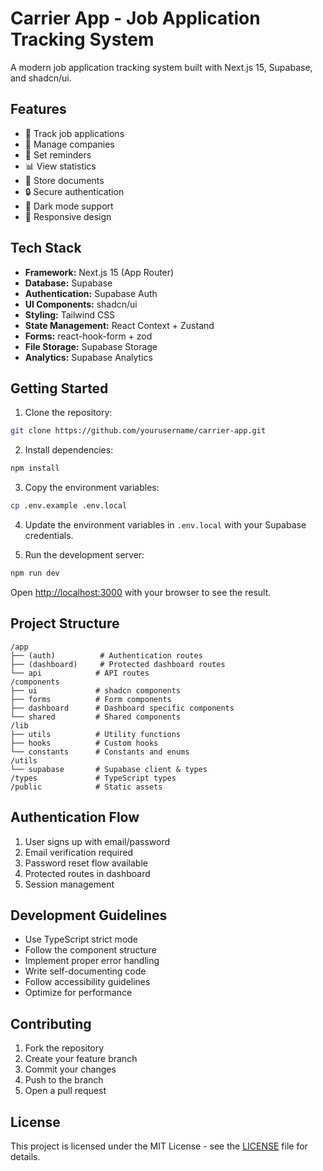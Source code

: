 # Carrier App - Job Application Tracking System

A modern job application tracking system built with Next.js 15, Supabase, and shadcn/ui.

## Features

- 📝 Track job applications
- 🏢 Manage companies
- 📅 Set reminders
- 📊 View statistics
- 📁 Store documents
- 🔒 Secure authentication
- 🌙 Dark mode support
- 📱 Responsive design

## Tech Stack

- **Framework:** Next.js 15 (App Router)
- **Database:** Supabase
- **Authentication:** Supabase Auth
- **UI Components:** shadcn/ui
- **Styling:** Tailwind CSS
- **State Management:** React Context + Zustand
- **Forms:** react-hook-form + zod
- **File Storage:** Supabase Storage
- **Analytics:** Supabase Analytics

## Getting Started

1. Clone the repository:
```bash
git clone https://github.com/yourusername/carrier-app.git
```

2. Install dependencies:
```bash
npm install
```

3. Copy the environment variables:
```bash
cp .env.example .env.local
```

4. Update the environment variables in `.env.local` with your Supabase credentials.

5. Run the development server:
```bash
npm run dev
```

Open [http://localhost:3000](http://localhost:3000) with your browser to see the result.

## Project Structure

```
/app
├── (auth)          # Authentication routes
├── (dashboard)     # Protected dashboard routes
└── api            # API routes
/components
├── ui             # shadcn components
├── forms          # Form components
├── dashboard      # Dashboard specific components
└── shared         # Shared components
/lib
├── utils          # Utility functions
├── hooks          # Custom hooks
└── constants      # Constants and enums
/utils
└── supabase       # Supabase client & types
/types             # TypeScript types
/public            # Static assets
```

## Authentication Flow

1. User signs up with email/password
2. Email verification required
3. Password reset flow available
4. Protected routes in dashboard
5. Session management

## Development Guidelines

- Use TypeScript strict mode
- Follow the component structure
- Implement proper error handling
- Write self-documenting code
- Follow accessibility guidelines
- Optimize for performance

## Contributing

1. Fork the repository
2. Create your feature branch
3. Commit your changes
4. Push to the branch
5. Open a pull request

## License

This project is licensed under the MIT License - see the [LICENSE](LICENSE) file for details.
